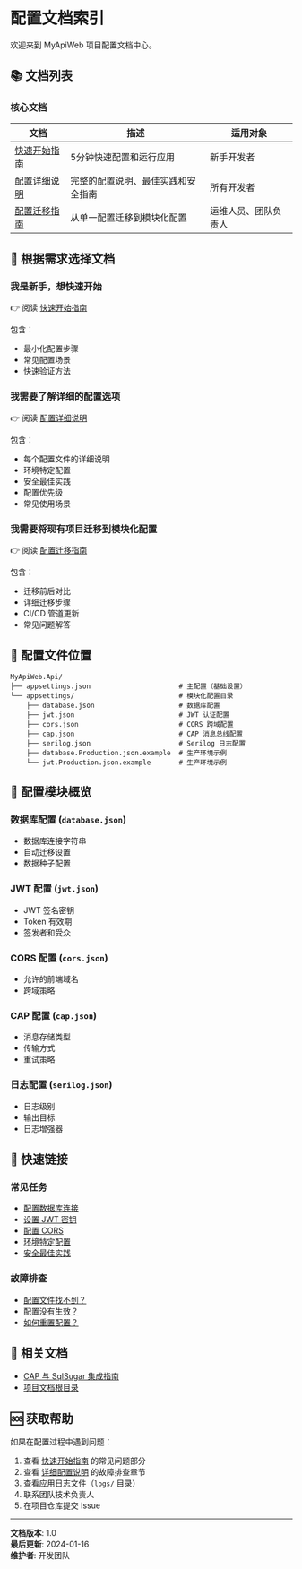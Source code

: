 # 配置文档索引

欢迎来到 MyApiWeb 项目配置文档中心。

## 📚 文档列表

### 核心文档

| 文档 | 描述 | 适用对象 |
|------|------|----------|
| [快速开始指南](./QUICK_START.md) | 5分钟快速配置和运行应用 | 新手开发者 |
| [配置详细说明](./README.md) | 完整的配置说明、最佳实践和安全指南 | 所有开发者 |
| [配置迁移指南](./MIGRATION_GUIDE.md) | 从单一配置迁移到模块化配置 | 运维人员、团队负责人 |

## 🎯 根据需求选择文档

### 我是新手，想快速开始
👉 阅读 [快速开始指南](./QUICK_START.md)

包含：
- 最小化配置步骤
- 常见配置场景
- 快速验证方法

### 我需要了解详细的配置选项
👉 阅读 [配置详细说明](./README.md)

包含：
- 每个配置文件的详细说明
- 环境特定配置
- 安全最佳实践
- 配置优先级
- 常见使用场景

### 我需要将现有项目迁移到模块化配置
👉 阅读 [配置迁移指南](./MIGRATION_GUIDE.md)

包含：
- 迁移前后对比
- 详细迁移步骤
- CI/CD 管道更新
- 常见问题解答

## 📁 配置文件位置

```
MyApiWeb.Api/
├── appsettings.json                      # 主配置（基础设置）
└── appsettings/                          # 模块化配置目录
    ├── database.json                     # 数据库配置
    ├── jwt.json                          # JWT 认证配置
    ├── cors.json                         # CORS 跨域配置
    ├── cap.json                          # CAP 消息总线配置
    ├── serilog.json                      # Serilog 日志配置
    ├── database.Production.json.example  # 生产环境示例
    └── jwt.Production.json.example       # 生产环境示例
```

## 🔧 配置模块概览

### 数据库配置 (`database.json`)
- 数据库连接字符串
- 自动迁移设置
- 数据种子配置

### JWT 配置 (`jwt.json`)
- JWT 签名密钥
- Token 有效期
- 签发者和受众

### CORS 配置 (`cors.json`)
- 允许的前端域名
- 跨域策略

### CAP 配置 (`cap.json`)
- 消息存储类型
- 传输方式
- 重试策略

### 日志配置 (`serilog.json`)
- 日志级别
- 输出目标
- 日志增强器

## 🚀 快速链接

### 常见任务

- [配置数据库连接](./QUICK_START.md#步骤-1-配置数据库连接-必需)
- [设置 JWT 密钥](./QUICK_START.md#步骤-2-配置-jwt-密钥-必需)
- [配置 CORS](./QUICK_START.md#步骤-3-配置-cors-推荐)
- [环境特定配置](./README.md#-环境特定配置)
- [安全最佳实践](./README.md#-安全最佳实践)

### 故障排查

- [配置文件找不到？](./QUICK_START.md#q-配置文件找不到)
- [配置没有生效？](./QUICK_START.md#q-配置没有生效)
- [如何重置配置？](./QUICK_START.md#q-如何重置配置)

## 📖 相关文档

- [CAP 与 SqlSugar 集成指南](../CAP_SqlSugar_Integration_Guide.md)
- [项目文档根目录](../)

## 🆘 获取帮助

如果在配置过程中遇到问题：

1. 查看 [快速开始指南](./QUICK_START.md) 的常见问题部分
2. 查看 [详细配置说明](./README.md) 的故障排查章节
3. 查看应用日志文件（`logs/` 目录）
4. 联系团队技术负责人
5. 在项目仓库提交 Issue

---

**文档版本**: 1.0  
**最后更新**: 2024-01-16  
**维护者**: 开发团队